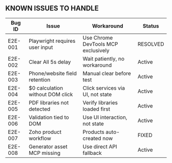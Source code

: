 ## KNOWN ISSUES TO HANDLE

| Bug ID | Issue | Workaround | Status |
|--------|-------|------------|--------|
| E2E-001 | Playwright requires user input | Use Chrome DevTools MCP exclusively | RESOLVED |
| E2E-002 | Clear All 5s delay | Wait patiently, no workaround | Active |
| E2E-003 | Phone/website field retention | Manual clear before test | Active |
| E2E-004 | $0 calculation without DOM click | Click services via UI, not state | Active |
| E2E-005 | PDF libraries not detected | Verify libraries loaded first | Active |
| E2E-006 | Validation tied to DOM | Use UI interaction, not state | Active |
| E2E-007 | Zoho product workflow | Products auto-created now | FIXED |
| E2E-008 | Generator asset MCP missing | Use direct API fallback | Active |
